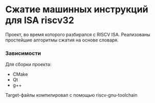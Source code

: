 # Сжатие машинных инструкций для ISA riscv32

Проект, во время которого разбирался с RISCV ISA. Реализованы простейшие алгоритмы сжатия на основе словаря.

### Зависимости

Для сборки проекта:
* CMake
* Qt
* g++

Target-файлы компилировал с помощью riscv-gnu-toolchain
